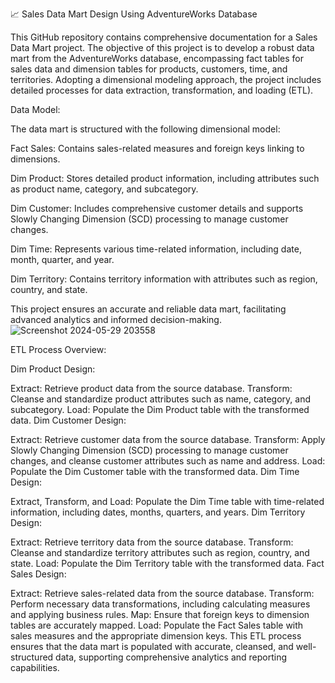 📈 Sales Data Mart Design Using AdventureWorks Database

This GitHub repository contains comprehensive documentation for a Sales Data Mart project. The objective of this project is to develop a robust data mart from the AdventureWorks database, encompassing fact tables for sales data and dimension tables for products, customers, time, and territories. Adopting a dimensional modeling approach, the project includes detailed processes for data extraction, transformation, and loading (ETL).

Data Model:

The data mart is structured with the following dimensional model:

Fact Sales: Contains sales-related measures and foreign keys linking to dimensions.

Dim Product: Stores detailed product information, including attributes such as product name, category, and subcategory.

Dim Customer: Includes comprehensive customer details and supports Slowly Changing Dimension (SCD) processing to manage customer changes.

Dim Time: Represents various time-related information, including date, month, quarter, and year.

Dim Territory: Contains territory information with attributes such as region, country, and state.

This project ensures an accurate and reliable data mart, facilitating advanced analytics and informed decision-making.
![Screenshot 2024-05-29 203558](https://github.com/A7med-3laa227/Sales_Data_Mart/assets/86737077/d66107df-41e1-488d-b72e-858546930547)

ETL Process Overview:

Dim Product Design:

Extract: Retrieve product data from the source database.
Transform: Cleanse and standardize product attributes such as name, category, and subcategory.
Load: Populate the Dim Product table with the transformed data.
Dim Customer Design:

Extract: Retrieve customer data from the source database.
Transform: Apply Slowly Changing Dimension (SCD) processing to manage customer changes, and cleanse customer attributes such as name and address.
Load: Populate the Dim Customer table with the transformed data.
Dim Time Design:

Extract, Transform, and Load: Populate the Dim Time table with time-related information, including dates, months, quarters, and years.
Dim Territory Design:

Extract: Retrieve territory data from the source database.
Transform: Cleanse and standardize territory attributes such as region, country, and state.
Load: Populate the Dim Territory table with the transformed data.
Fact Sales Design:

Extract: Retrieve sales-related data from the source database.
Transform: Perform necessary data transformations, including calculating measures and applying business rules.
Map: Ensure that foreign keys to dimension tables are accurately mapped.
Load: Populate the Fact Sales table with sales measures and the appropriate dimension keys.
This ETL process ensures that the data mart is populated with accurate, cleansed, and well-structured data, supporting comprehensive analytics and reporting capabilities.






